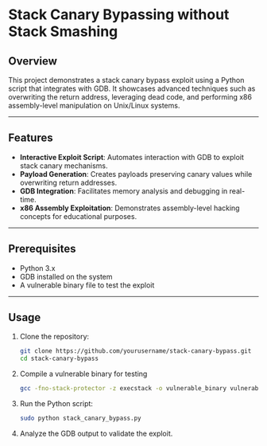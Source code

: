 # Stack Canary Bypassing without Stack Smashing

## Overview
This project demonstrates a stack canary bypass exploit using a Python script that integrates with GDB. It showcases advanced techniques such as overwriting the return address, leveraging dead code, and performing x86 assembly-level manipulation on Unix/Linux systems.

---

## Features
- **Interactive Exploit Script**: Automates interaction with GDB to exploit stack canary mechanisms.
- **Payload Generation**: Creates payloads preserving canary values while overwriting return addresses.
- **GDB Integration**: Facilitates memory analysis and debugging in real-time.
- **x86 Assembly Exploitation**: Demonstrates assembly-level hacking concepts for educational purposes.

---

## Prerequisites
- Python 3.x
- GDB installed on the system
- A vulnerable binary file to test the exploit

---

## Usage
1. Clone the repository:
   ```bash
   git clone https://github.com/yourusername/stack-canary-bypass.git
   cd stack-canary-bypass
2. Compile a vulnerable binary for testing
   ```bash
   gcc -fno-stack-protector -z execstack -o vulnerable_binary vulnerable.c
3. Run the Python script:
   ```bash
   sudo python stack_canary_bypass.py
4. Analyze the GDB output to validate the exploit.

